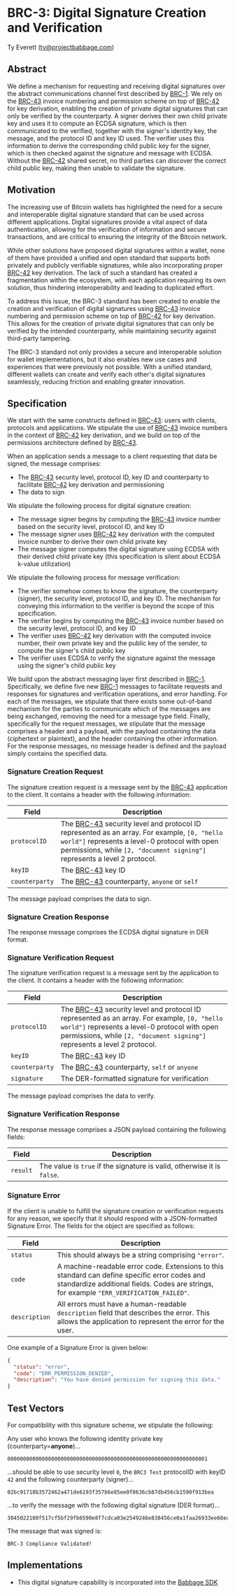 # BRC-3: Digital Signature Creation and Verification

Ty Everett (ty@projectbabbage.com)

## Abstract

We define a mechanism for requesting and receiving digital signatures over the abstract communications channel first described by [BRC-1](./0001.md). We rely on the [BRC-43](../key-derivation/0043.md) invoice numbering and permission scheme on top of [BRC-42](../key-derivation/0042.md) for key derivation, enabling the creation of private digital signatures that can only be verified by the counterparty. A signer derives their own child private key and uses it to compute an ECDSA signature, which is then communicated to the verified, together with the signer's identity key, the message, and the protocol ID and key ID used. The verifier uses this information to derive the corresponding child public key for the signer, which is then checked against the signature and message with ECDSA. Without the [BRC-42](../key-derivation/0042.md) shared secret, no third parties can discover the correct child public key, making then unable to validate the signature.

## Motivation

The increasing use of Bitcoin wallets has highlighted the need for a secure and interoperable digital signature standard that can be used across different applications. Digital signatures provide a vital aspect of data authentication, allowing for the verification of information and secure transactions, and are critical to ensuring the integrity of the Bitcoin network.

While other solutions have proposed digital signatures within a wallet, none of them have provided a unified and open standard that supports both privately and publicly verifiable signatures, while also incorporating proper [BRC-42](../key-derivation/0042.md) key derivation. The lack of such a standard has created a fragmentation within the ecosystem, with each application requiring its own solution, thus hindering interoperability and leading to duplicated effort.

To address this issue, the BRC-3 standard has been created to enable the creation and verification of digital signatures using [BRC-43](../key-derivation/0043.md) invoice numbering and permission scheme on top of [BRC-42](../key-derivation/0042.md) for key derivation. This allows for the creation of private digital signatures that can only be verified by the intended counterparty, while maintaining security against third-party tampering.

The BRC-3 standard not only provides a secure and interoperable solution for wallet implementations, but it also enables new use cases and experiences that were previously not possible. With a unified standard, different wallets can create and verify each other's digital signatures seamlessly, reducing friction and enabling greater innovation.

## Specification

We start with the same constructs defined in [BRC-43](../key-derivation/0043.md): users with clients, protocols and applications. We stipulate the use of [BRC-43](../key-derivation/0043.md) invoice numbers in the context of [BRC-42](../key-derivation/0042.md) key derivation, and we build on top of the permissions architecture defined by [BRC-43](../key-derivation/0043.md).

When an application sends a message to a client requesting that data be signed, the message comprises:
- The [BRC-43](../key-derivation/0043.md) security level, protocol ID, key ID and counterparty to facilitate [BRC-42](../key-derivation/0042.md) key derivation and permissioning
- The data to sign

We stipulate the following process for digital signature creation:
- The message signer begins by computing the [BRC-43](../key-derivation/0043.md) invoice number based on the security level, protocol ID, and key ID
- The message signer uses [BRC-42](../key-derivation/0042.md) key derivation with the computed invoice number to derive their own child private key
- The message signer computes the digital signature using ECDSA with their derived child private key (this specification is silent about ECDSA k-value utilization)

We stipulate the following process for message verification:
- The verifier somehow comes to know the signature, the counterparty (signer), the security level, protocol ID, and key ID. The mechanism for conveying this information to the verifier is beyond the scope of this specification.
- The verifier begins by computing the [BRC-43](../key-derivation/0043.md) invoice number based on the security level, protocol ID, and key ID
- The verifier uses [BRC-42](../key-derivation/0042.md) key derivation with the computed invoice number, their own private key and the public key of the sender, to compute the signer's child public key
- The verifier uses ECDSA to verify the signature against the message using the signer's child public key

We build upon the abstract messaging layer first described in [BRC-1](./0001.md). Specifically, we define five new [BRC-1](./0001.md) messages to facilitate requests and responses for signatures and verification operations, and error handling. For each of the messages, we stipulate that there exists some out-of-band mechanism for the parties to communicate which of the messages are being exchanged, removing the need for a message type field. Finally, specifically for the request messages, we stipulate that the message comprises a header and a payload, with the payload containing the data (ciphertext or plaintext), and the header containing the other information. For the response messages, no message header is defined and the payload simply contains the specified data.

### Signature Creation Request

The signature creation request is a message sent by the [BRC-43](../key-derivation/0043.md) application to the client. It contains a header with the following information:

Field          | Description
---------------|-------------------------
`protocolID`   | The [BRC-43](../key-derivation/0043.md) security level and protocol ID represented as an array. For example, `[0, "hello world"]` represents a level-0 protocol with open permissions, while `[2, "document signing"]` represents a level 2 protocol.
`keyID`        | The [BRC-43](../key-derivation/0043.md) key ID
`counterparty` | The [BRC-43](../key-derivation/0043.md) counterparty, `anyone` or `self`

The message payload comprises the data to sign.

### Signature Creation Response

The response message comprises the ECDSA digital signature in DER format.

### Signature Verification Request

The signature verification request is a message sent by the application to the client. It contains a header with the following information:

Field          | Description
---------------|-------------------------
`protocolID`   | The [BRC-43](../key-derivation/0043.md) security level and protocol ID represented as an array. For example, `[0, "hello world"]` represents a level-0 protocol with open permissions, while `[2, "document signing"]` represents a level 2 protocol.
`keyID`        | The [BRC-43](../key-derivation/0043.md) key ID
`counterparty` | The [BRC-43](../key-derivation/0043.md) counterparty, `self` or `anyone`
`signature`    | The DER-formatted signature for verification

The message payload comprises the data to verify.

### Signature Verification Response

The response message comprises a JSON payload containing the following fields:

Field    | Description
---------|------------------------
`result` | The value is `true` if the signature is valid, otherwise it is `false`.

### Signature Error

If the client is unable to fulfill the signature creation or verification requests for any reason, we specify that it should respond with a JSON-formatted Signature Error. The fields for the object are specified as follows:

Field         | Description
--------------|--------------------------
`status`      | This should always be a string comprising `"error"`.
`code`        | A machine-readable error code. Extensions to this standard can define specific error codes and standardize additional fields. Codes are strings, for example `"ERR_VERIFICATION_FAILED"`.
`description` | All errors must have a human-readable `description` field that describes the error. This allows the application to represent the error for the user.

One example of a Signature Error is given below:

```json
{
  "status": "error",
  "code": "ERR_PERMISSION_DENIED",
  "description": "You have denied permission for signing this data."
}
```

## Test Vectors

For compatibility with this signature scheme, we stipulate the following:

Any user who knows the following identity private key (counterparty=**anyone**)...

```
0000000000000000000000000000000000000000000000000000000000000001
```

...should be able to use security level `0`, the `BRC3 Test` protocolID with keyID `42` and the following counterparty (signer)...

```
02bc91718b3572462a471de6193f357b6e85ee0f8636cb87db456cb1590f913bea
```

...to verify the message with the following digital signature (DER format)...

```
3045022100f517cf5bf29fb6590e8f7cdca03e2549246e838456ce0a1faa26933ee68ea0e20220099365c0a400643a42924e592209ae711f4b233bffa5913a81576a33006d785c
```

The message that was signed is:

```
BRC-3 Compliance Validated!
```

## Implementations

- This digital signature capability is incorporated into the [Babbage SDK](https://github.com/p2ppsr/babbage-sdk)

